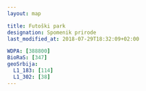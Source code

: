 ```yaml
---
layout: map

title: Futoški park
designation: Spomenik prirode
last_modified_at: 2018-07-29T18:32:09+02:00

WDPA: [388800]
BioRaS: [347]
geoSrbija:
  L1_183: [114]
  L1_302: [38]
---
```

